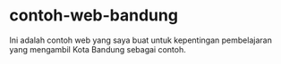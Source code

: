 # contoh-web-bandung
Ini adalah contoh web yang saya buat untuk kepentingan pembelajaran yang mengambil Kota Bandung sebagai contoh.
